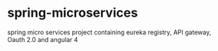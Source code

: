 # spring-microservices
spring micro services project containing eureka registry, API gateway, Oauth 2.0 and angular 4
